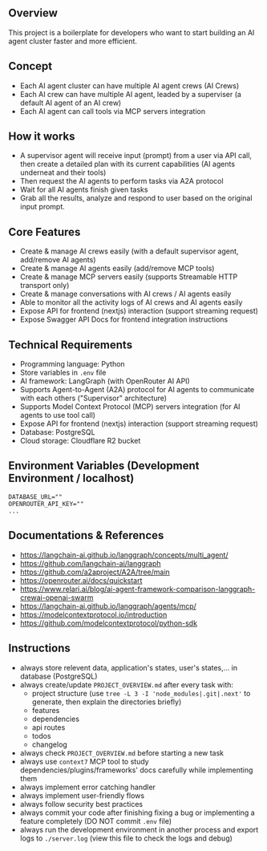 ## Overview
This project is a boilerplate for developers who want to start building an AI agent cluster faster and more efficient.

## Concept
* Each AI agent cluster can have multiple AI agent crews (AI Crews)
* Each AI crew can have multiple AI agent, leaded by a superviser (a default AI agent of an AI crew)
* Each AI agent can call tools via MCP servers integration

## How it works
* A supervisor agent will receive input (prompt) from a user via API call, then create a detailed plan with its current capabilities (AI agents underneat and their tools)
* Then request the AI agents to perform tasks via A2A protocol
* Wait for all AI agents finish given tasks
* Grab all the results, analyze and respond to user based on the original input prompt.

## Core Features
* Create & manage AI crews easily (with a default supervisor agent, add/remove AI agents)
* Create & manage AI agents easily (add/remove MCP tools)
* Create & manage MCP servers easily (supports Streamable HTTP transport only)
* Create & manage conversations with AI crews / AI agents easily
* Able to monitor all the activity logs of AI crews and AI agents easily
* Expose API for frontend (nextjs) interaction (support streaming request)
* Expose Swagger API Docs for frontend integration instructions

## Technical Requirements
- Programming language: Python
- Store variables in `.env` file
- AI framework: LangGraph (with OpenRouter AI API)
- Supports Agent-to-Agent (A2A) protocol for AI agents to communicate with each others ("Supervisor" architecture)
- Supports Model Context Protocol (MCP) servers integration (for AI agents to use tool call)
- Expose API for frontend (nextjs) interaction (support streaming request)
- Database: PostgreSQL
- Cloud storage: Cloudflare R2 bucket

## Environment Variables (Development Environment / localhost)

```
DATABASE_URL=""
OPENROUTER_API_KEY=""
...
```

## Documentations & References
* https://langchain-ai.github.io/langgraph/concepts/multi_agent/
* https://github.com/langchain-ai/langgraph
* https://github.com/a2aproject/A2A/tree/main
* https://openrouter.ai/docs/quickstart
* https://www.relari.ai/blog/ai-agent-framework-comparison-langgraph-crewai-openai-swarm
* https://langchain-ai.github.io/langgraph/agents/mcp/
* https://modelcontextprotocol.io/introduction
* https://github.com/modelcontextprotocol/python-sdk

## Instructions
* always store relevent data, application's states, user's states,... in database (PostgreSQL)
* always create/update `PROJECT_OVERVIEW.md` after every task with:
    * project structure (use `tree -L 3 -I 'node_modules|.git|.next'` to generate, then explain the directories briefly)
    * features
    * dependencies
    * api routes
    * todos
    * changelog
* always check `PROJECT_OVERVIEW.md` before starting a new task
* always use `context7` MCP tool to study dependencies/plugins/frameworks' docs carefully while implementing them
* always implement error catching handler
* always implement user-friendly flows
* always follow security best practices
* always commit your code after finishing fixing a bug or implementing a feature completely (DO NOT commit `.env` file)
* always run the development environment in another process and export logs to `./server.log` (view this file to check the logs and debug)